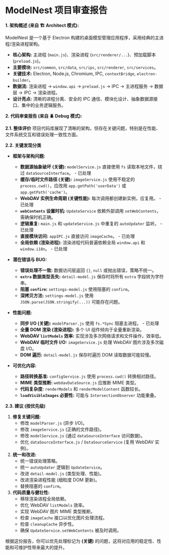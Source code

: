 # ModelNest 项目审查报告

**1. 架构概述 (来自 🏗️ Architect 模式):**

ModelNest 是一个基于 Electron 构建的桌面模型管理应用程序，采用经典的主进程/渲染进程架构。
*   **核心架构:** 主进程 (`main.js`)、渲染进程 (`src/renderer/...`)、预加载脚本 (`preload.js`)。
*   **主要模块:** `src/common`, `src/data`, `src/ipc`, `src/renderer`, `src/services`。
*   **关键技术:** Electron, Node.js, Chromium, IPC, `contextBridge`, `electron-builder`。
*   **数据流:** 渲染进程 -> `window.api` -> `preload.js` -> IPC -> 主进程服务 -> 数据层 -> IPC -> 渲染进程。
*   **设计亮点:** 清晰的进程分离、安全的 IPC 通信、模块化设计、抽象数据源接口、集中的业务逻辑服务。

**2. 代码审查报告 (来自 🪲 Debug 模式):**

**2.1. 整体评价**
项目代码库展现了清晰的架构，但存在关键问题，特别是在性能、文件系统交互和错误处理一致性方面。

**2.2. 关键发现分类**

*   **框架与架构问题:**
    *   **数据源抽象破坏 (关键):** `modelService.js` 直接使用 `fs` 读取本地文件，绕过 `dataSourceInterface`。  - 已处理
    *   **缓存/临时文件路径 (关键):** `imageService.js` 使用不稳定的 `process.cwd()`，应改用 `app.getPath('userData')` 或 `app.getPath('cache')`。
    *   **WebDAV 实例生命周期 (关键性能):** 每次调用都创建新实例，应复用。 - 已处理
    *   **`webContents` 设置时机:** `UpdateService` 依赖外部调用 `setWebContents`，需确保时机正确。 
    *   **逻辑重复:** `main.js` 和 `updateService.js` 中重复的 `autoUpdater` 监听。 - 已处理
    *   **直接模块访问:** `appIPC.js` 直接访问 `imageCache`。 - 已处理
    *   **全局依赖 (渲染进程):** 渲染进程代码普遍依赖全局 `window.api` 和 `window.i18n`。 - 已处理

*   **潜在错误与 BUG:**
    *   **错误处理不一致:** 数据访问层返回 `{}`, `null` 或抛出错误，策略不统一。
    *   **`extra` 数据类型丢失:** `detail-model.js` 保存时将所有 `extra` 字段转为字符串。
    *   **阻塞 `confirm`:** `settings-model.js` 使用阻塞的 `confirm`。
    *   **深拷贝方法:** `settings-model.js` 使用 `JSON.parse(JSON.stringify(...))` 可能存在问题。

*   **性能问题:**
    *   **同步 I/O (关键):** `modelParser.js` 使用 `fs.*Sync` 阻塞主进程。 - 已处理
    *   **全量 DOM 渲染 (渲染进程):** 多个 UI 组件倾向于全量重新渲染。
    *   **WebDAV `listModels` 效率:** 实现涉及多次网络请求和文件操作，效率低。
    *   **WebDAV 临时文件 I/O:** `imageService.js` 处理 WebDAV 图片涉及多次磁盘 I/O。
    *   **DOM 遍历:** `detail-model.js` 保存时遍历 DOM 读取数据可能较慢。

*   **可优化内容:**
    *   **路径转换基准:** `configService.js` 使用 `process.cwd()` 转换相对路径。
    *   **MIME 类型推断:** `webdavDataSource.js` 应推断 MIME 类型。
    *   **代码复杂度:** `renderModels` 和 `renderModelContent` 函数较长。
    *   **`loadVisibleImages` 必要性:** 可能与 `IntersectionObserver` 功能重叠。

**2.3. 建议 (按优先级)**

1.  **修复关键问题:**
    *   修改 `modelParser.js` (异步 I/O)。
    *   修改 `imageService.js` (正确的文件路径)。
    *   修改 `modelService.js` (通过 `dataSourceInterface` 访问数据)。
    *   优化 `dataSourceInterface.js` / `DataSourceService` (复用 WebDAV 实例)。
2.  **统一和改进:**
    *   统一错误处理策略。
    *   统一 `autoUpdater` 逻辑到 `UpdateService`。
    *   改进 `detail-model.js` (类型处理、性能)。
    *   改进渲染进程性能 (细粒度 DOM 更新)。
    *   替换阻塞的 `confirm`。
3.  **代码质量与健壮性:**
    *   移除渲染进程全局依赖。
    *   优化 WebDAV `listModels` 效率。
    *   实现 WebDAV 图片 MIME 类型推断。
    *   检查 `imageCache` 接口以优化图片处理流程。
    *   检查 `cleanupCache` 异步性。
    *   确保 `UpdateService.setWebContents` 被及时调用。

根据这份报告，你可以优先处理标记为 **(关键)** 的问题，这将对应用的稳定性、性能和可维护性带来最大的提升。